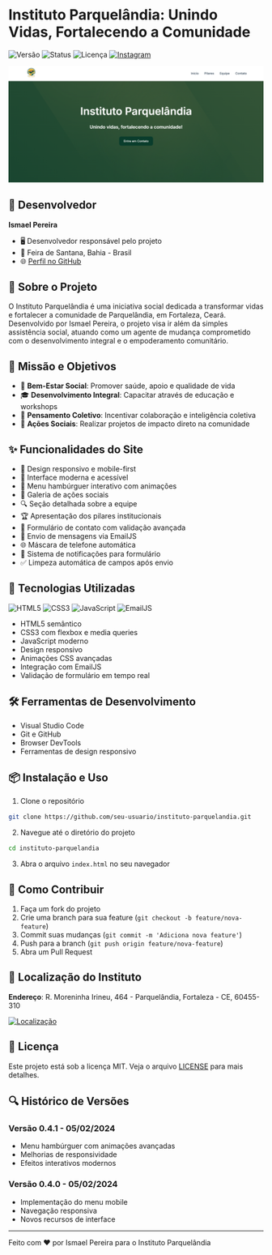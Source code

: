 # Instituto Parquelândia: Unindo Vidas, Fortalecendo a Comunidade

![Versão](https://img.shields.io/badge/Versão-0.5.1-brightgreen)
![Status](https://img.shields.io/badge/Status-Em%20Desenvolvimento-yellow)
![Licença](https://img.shields.io/badge/Licença-MIT-blue)
[![Instagram](https://img.shields.io/badge/Instagram-@institutoparquelandia-E4405F?logo=instagram)](https://www.instagram.com/institutoparquelandia/)

![Capa do Projeto](src/img/capa-projeto.png)

## 👤 Desenvolvedor
**Ismael Pereira**
- 🖥️ Desenvolvedor responsável pelo projeto
- 📍 Feira de Santana, Bahia - Brasil
- 🌐 [Perfil no GitHub](https://github.com/ismapereira)

## 🌟 Sobre o Projeto

O Instituto Parquelândia é uma iniciativa social dedicada a transformar vidas e fortalecer a comunidade de Parquelândia, em Fortaleza, Ceará. Desenvolvido por Ismael Pereira, o projeto visa ir além da simples assistência social, atuando como um agente de mudança comprometido com o desenvolvimento integral e o empoderamento comunitário.

## 🎯 Missão e Objetivos

- 💖 **Bem-Estar Social**: Promover saúde, apoio e qualidade de vida
- 🎓 **Desenvolvimento Integral**: Capacitar através de educação e workshops
- 👥 **Pensamento Coletivo**: Incentivar colaboração e inteligência coletiva
- 🤝 **Ações Sociais**: Realizar projetos de impacto direto na comunidade

## ✨ Funcionalidades do Site

- 📱 Design responsivo e mobile-first
- 🎨 Interface moderna e acessível
- 🌈 Menu hambúrguer interativo com animações
- 📸 Galeria de ações sociais
- 🔍 Seção detalhada sobre a equipe
- 🏆 Apresentação dos pilares institucionais
- 📧 Formulário de contato com validação avançada
- 🚀 Envio de mensagens via EmailJS
- 🌐 Máscara de telefone automática
- 🔔 Sistema de notificações para formulário
- ✅ Limpeza automática de campos após envio

## 🚀 Tecnologias Utilizadas

![HTML5](https://img.shields.io/badge/HTML5-E34F26?logo=html5&logoColor=white)
![CSS3](https://img.shields.io/badge/CSS3-1572B6?logo=css3&logoColor=white)
![JavaScript](https://img.shields.io/badge/JavaScript-F7DF1E?logo=javascript&logoColor=black)
![EmailJS](https://img.shields.io/badge/EmailJS-0052CC?logo=gmail&logoColor=white)

- HTML5 semântico
- CSS3 com flexbox e media queries
- JavaScript moderno
- Design responsivo
- Animações CSS avançadas
- Integração com EmailJS
- Validação de formulário em tempo real

## 🛠️ Ferramentas de Desenvolvimento

- Visual Studio Code
- Git e GitHub
- Browser DevTools
- Ferramentas de design responsivo

## 📦 Instalação e Uso

1. Clone o repositório
```bash
git clone https://github.com/seu-usuario/instituto-parquelandia.git
```

2. Navegue até o diretório do projeto
```bash
cd instituto-parquelandia
```

3. Abra o arquivo `index.html` no seu navegador

## 🤝 Como Contribuir

1. Faça um fork do projeto
2. Crie uma branch para sua feature (`git checkout -b feature/nova-feature`)
3. Commit suas mudanças (`git commit -m 'Adiciona nova feature'`)
4. Push para a branch (`git push origin feature/nova-feature`)
5. Abra um Pull Request

## 📍 Localização do Instituto

**Endereço**: R. Moreninha Irineu, 464 - Parquelândia, Fortaleza - CE, 60455-310

[![Localização](https://img.shields.io/badge/Google%20Maps-Ver%20Localização-red?logo=googlemaps)](https://goo.gl/maps/localização-exemplo)

## 📄 Licença

Este projeto está sob a licença MIT. Veja o arquivo [LICENSE](LICENSE) para mais detalhes.

## 🔍 Histórico de Versões

### Versão 0.4.1 - 05/02/2024
- Menu hambúrguer com animações avançadas
- Melhorias de responsividade
- Efeitos interativos modernos

### Versão 0.4.0 - 05/02/2024
- Implementação do menu mobile
- Navegação responsiva
- Novos recursos de interface

---

Feito com ❤️ por Ismael Pereira para o Instituto Parquelândia
